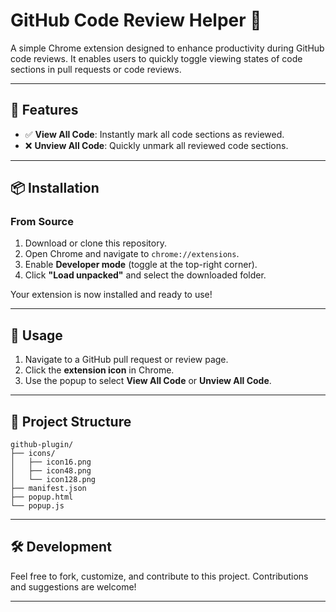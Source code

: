 # GitHub Code Review Helper 🚀

A simple Chrome extension designed to enhance productivity during GitHub code reviews. It enables users to quickly toggle viewing states of code sections in pull requests or code reviews.

---

## 🔧 Features

- ✅ **View All Code**: Instantly mark all code sections as reviewed.
- ❌ **Unview All Code**: Quickly unmark all reviewed code sections.

---

## 📦 Installation

### From Source

1. Download or clone this repository.
2. Open Chrome and navigate to `chrome://extensions`.
3. Enable **Developer mode** (toggle at the top-right corner).
4. Click **"Load unpacked"** and select the downloaded folder.

Your extension is now installed and ready to use!

---

## 🚀 Usage

1. Navigate to a GitHub pull request or review page.
2. Click the **extension icon** in Chrome.
3. Use the popup to select **View All Code** or **Unview All Code**.

---

## 📁 Project Structure

```
github-plugin/
├── icons/
│   ├── icon16.png
│   ├── icon48.png
│   └── icon128.png
├── manifest.json
├── popup.html
└── popup.js
```

---

## 🛠 Development

Feel free to fork, customize, and contribute to this project. Contributions and suggestions are welcome!

---

